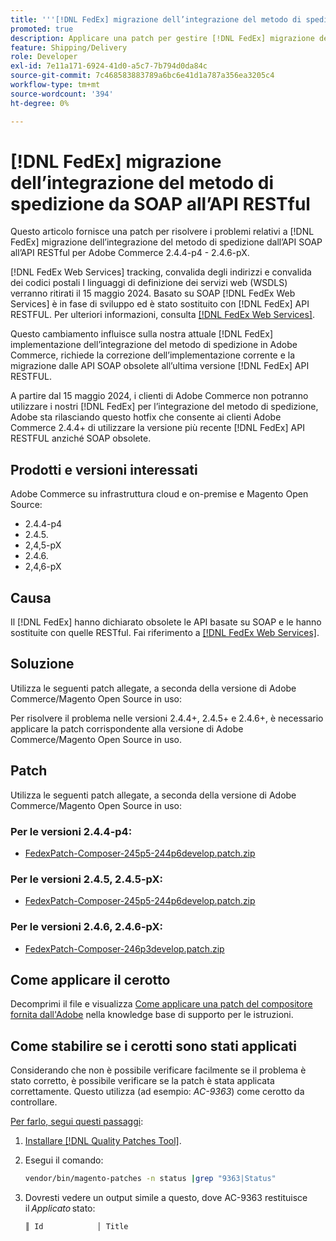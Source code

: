 ```yaml
---
title: '''[!DNL FedEx] migrazione dell’integrazione del metodo di spedizione da SOAP all’API RESTful'
promoted: true
description: Applicare una patch per gestire [!DNL FedEx] migrazione dell’integrazione del metodo di spedizione dall’API SOAP all’API RESTful per Adobe Commerce 2.4.4-p4 - 2.4.6-pX.
feature: Shipping/Delivery
role: Developer
exl-id: 7e11a171-6924-41d0-a5c7-7b794d0da84c
source-git-commit: 7c468583883789a6bc6e41d1a787a356ea3205c4
workflow-type: tm+mt
source-wordcount: '394'
ht-degree: 0%

---
```


# [!DNL FedEx] migrazione dell’integrazione del metodo di spedizione da SOAP all’API RESTful

Questo articolo fornisce una patch per risolvere i problemi relativi a [!DNL FedEx] migrazione dell’integrazione del metodo di spedizione dall’API SOAP all’API RESTful per Adobe Commerce 2.4.4-p4 - 2.4.6-pX.

[!DNL FedEx Web Services] tracking, convalida degli indirizzi e convalida dei codici postali I linguaggi di definizione dei servizi web (WSDLS) verranno ritirati il 15 maggio 2024. Basato su SOAP [!DNL FedEx Web Services] è in fase di sviluppo ed è stato sostituito con [!DNL FedEx] API RESTFUL. Per ulteriori informazioni, consulta [[!DNL FedEx Web Services]](https://www.fedex.com/en-us/developer/web-services.html).

Questo cambiamento influisce sulla nostra attuale [!DNL FedEx] implementazione dell’integrazione del metodo di spedizione in Adobe Commerce, richiede la correzione dell’implementazione corrente e la migrazione dalle API SOAP obsolete all’ultima versione [!DNL FedEx] API RESTFUL.

A partire dal 15 maggio 2024, i clienti di Adobe Commerce non potranno utilizzare i nostri [!DNL FedEx] per l’integrazione del metodo di spedizione, Adobe sta rilasciando questo hotfix che consente ai clienti Adobe Commerce 2.4.4+ di utilizzare la versione più recente [!DNL FedEx] API RESTFUL anziché SOAP obsolete.


## Prodotti e versioni interessati

Adobe Commerce su infrastruttura cloud e on-premise e Magento Open Source:

* 2.4.4-p4
* 2.4.5.
* 2,4,5-pX
* 2.4.6.
* 2,4,6-pX

## Causa

Il [!DNL FedEx] hanno dichiarato obsolete le API basate su SOAP e le hanno sostituite con quelle RESTful. Fai riferimento a [[!DNL FedEx Web Services]](https://www.fedex.com/en-us/developer/web-services.html).

## Soluzione

Utilizza le seguenti patch allegate, a seconda della versione di Adobe Commerce/Magento Open Source in uso:

Per risolvere il problema nelle versioni 2.4.4+, 2.4.5+ e 2.4.6+, è necessario applicare la patch corrispondente alla versione di Adobe Commerce/Magento Open Source in uso.

## Patch

Utilizza le seguenti patch allegate, a seconda della versione di Adobe Commerce/Magento Open Source in uso:

### Per le versioni 2.4.4-p4:

* [FedexPatch-Composer-245p5-244p6develop.patch.zip](assets/FedexPatch-Composer-245p5-244p6develop.patch.zip)

### Per le versioni 2.4.5, 2.4.5-pX:

* [FedexPatch-Composer-245p5-244p6develop.patch.zip](assets/FedexPatch-Composer-245p5-244p6develop.patch.zip)


### Per le versioni 2.4.6, 2.4.6-pX:


* [FedexPatch-Composer-246p3develop.patch.zip](assets/FedexPatch-Composer-246p3develop.patch.zip)


## Come applicare il cerotto

Decomprimi il file e visualizza [Come applicare una patch del compositore fornita dall&#39;Adobe](https://experienceleague.adobe.com/docs/commerce-knowledge-base/kb/how-to/how-to-apply-a-composer-patch-provided-by-magento.html) nella knowledge base di supporto per le istruzioni.

## Come stabilire se i cerotti sono stati applicati

Considerando che non è possibile verificare facilmente se il problema è stato corretto, è possibile verificare se la patch è stata applicata correttamente. Questo utilizza (ad esempio: *AC-9363*) come cerotto da controllare.

<u>Per farlo, segui questi passaggi</u>:

1. [Installare [!DNL Quality Patches Tool]](https://experienceleague.adobe.com/docs/commerce-operations/tools/quality-patches-tool/usage.html).
1. Esegui il comando:

   ```bash
   vendor/bin/magento-patches -n status |grep "9363|Status"
   ```

1. Dovresti vedere un output simile a questo, dove AC-9363 restituisce il *Applicato* stato:

   ```bash
   ║ Id            │ Title                                                        │ Category        │ Origin                 │ Status      │ Details                                          ║ ║ N/A           │ ../m2-hotfixes/AC-9363_USPS_Ground_Advantage_shipping_method_COMPOSER_patch.patch      │ Other           │ Local                  │ Applied     │ Patch type: Custom                                
   ```
